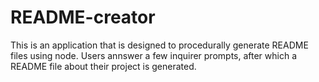 # README-creator

This is an application that is designed to procedurally generate README files using node. Users annswer a few inquirer prompts, after which a README file about their project is generated. 
